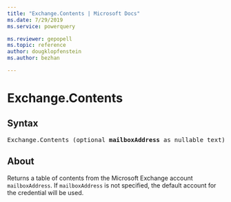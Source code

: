 ```yaml
---
title: "Exchange.Contents | Microsoft Docs"
ms.date: 7/29/2019
ms.service: powerquery

ms.reviewer: gepopell
ms.topic: reference
author: dougklopfenstein
ms.author: bezhan

---
```

# Exchange.Contents

## Syntax

<pre>
Exchange.Contents (optional <b>mailboxAddress</b> as nullable text) as table  
</pre>
  
## About  
Returns a table of contents from the Microsoft Exchange account `mailboxAddress`. If `mailboxAddress` is not specified, the default account for the credential will be used.
  
